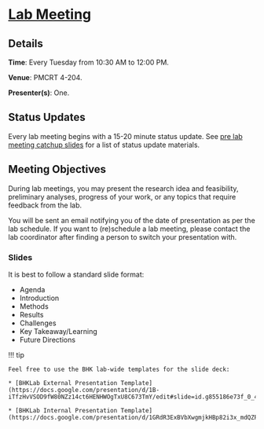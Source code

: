 # [Lab Meeting](<Lab Meeting>)

## Details
**Time**: Every Tuesday from 10:30 AM to 12:00 PM.

**Venue**: PMCRT 4-204.

**Presenter(s)**: One. 

## Status Updates

Every lab meeting begins with a 15-20 minute status update. See [pre lab meeting catchup slides](https://docs.google.com/presentation/d/1Gk5uMTpn8XCMvXmoP8AWjW3x-QM0mHfPB1BfteBfqK8/edit#slide=id.g2684830fade_0_0) for a list of status update materials.

## Meeting Objectives

During lab meetings, you may present the research idea and feasibility, preliminary analyses, progress of your work, or any topics that require feedback from the lab.

You will be sent an email notifying you of the date of presentation as per the lab schedule. If you want to (re)schedule a lab meeting, please contact the lab coordinator after finding a person to switch your presentation with.

### Slides

It is best to follow a standard slide format:

* Agenda
* Introduction
* Methods
* Results
* Challenges
* Key Takeaway/Learning
* Future Directions

!!! tip

    Feel free to use the BHK lab-wide templates for the slide deck:

    * [BHKLab External Presentation Template](https://docs.google.com/presentation/d/1B-iTfzHvVSOD9fW80NZz14ct6HENHWOgTxU8C673TmY/edit#slide=id.g855186e73f_0_44)

    * [BHKLab Internal Presentation Template](https://docs.google.com/presentation/d/1GRdR3ExBVbXwgmjkHBp82i3x_mdQZPzJNHsEz1LiYWk/edit#slide=id.p)
